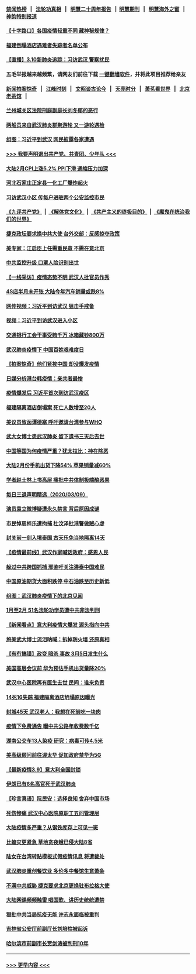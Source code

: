 #### [禁闻热榜](热点新闻.md?=0)  &nbsp;&nbsp;|&nbsp;&nbsp; [法轮功真相](https://github.com/gfw-breaker/truth/blob/master/README.md?=0) &nbsp;&nbsp;|&nbsp;&nbsp; [明慧二十周年报告](https://github.com/gfw-breaker/mh-reports/blob/master/README.md?=0) &nbsp;&nbsp;|&nbsp;&nbsp;[明慧期刊](https://github.com/gfw-breaker/mh-qikan) &nbsp;&nbsp;|&nbsp;&nbsp; [明慧海外之窗](https://github.com/gfw-breaker/mh-news/blob/master/README.md?=0) &nbsp;&nbsp;|&nbsp;&nbsp; [神韵特别报道](https://github.com/gfw-breaker/mh-news/blob/master/shenyun.md?=0)
#### [【十字路口】各国疫情轻重不同 藏神秘规律？](../pages/nsc413/n11928489.md?t=03102202) 
#### [福建倒塌酒店遇难者失踪者名单公布](../pages/nsc413/n11929698.md?t=03102202) 
#### [【直播】3.10新肺炎追踪：习访武汉 警察扰民](../pages/nsc413/n11929844.md?t=03102202) 
#### 五毛举报越来越频繁，请网友们前往下载 [一键翻墙软件](https://github.com/gfw-breaker/ssr-accounts)，并将此项目推荐给亲友
#### [新闻拍案惊奇](https://github.com/gfw-breaker/banned-news/blob/master/pages/link4.md) &nbsp;&nbsp;|&nbsp;&nbsp; [江峰时刻](https://github.com/gfw-breaker/banned-news/blob/master/pages/link4.md) &nbsp;&nbsp;|&nbsp;&nbsp; [文昭谈古论今](https://github.com/gfw-breaker/banned-news/blob/master/pages/link4.md) &nbsp;&nbsp;|&nbsp;&nbsp; [天亮时分](https://github.com/gfw-breaker/banned-news/blob/master/pages/link4.md) &nbsp;&nbsp;|&nbsp;&nbsp; [萧茗看世界](https://github.com/gfw-breaker/banned-news/blob/master/pages/link4.md) &nbsp;&nbsp;|&nbsp;&nbsp; [北京老茶馆](https://github.com/gfw-breaker/banned-news/blob/master/pages/link4.md) &nbsp;&nbsp;|&nbsp;&nbsp; 
#### [兰州城关区法院刑庭副庭长刘冬郁的恶行](../pages/nsc413/n11927520.md?t=03102202) 
#### [两船员来自武汉肺炎群聚游轮 又一游轮遇检](../pages/nsc413/n11929594.md?t=03102202) 
#### [组图：习近平到武汉 网民披露各家遭遇](../pages/nsc413/n11929515.md?t=03102202) 
#### [>>> 我要声明退出共产党、共青团、少年队 <<<](https://github.com/begood0513/goodnews/blob/master/quit/letter.md) 
#### [大陆2月CPI上涨5.2% PPI下滑 通缩压力加深](../pages/nsc413/n11929298.md?t=03102202) 
#### [河北石家庄正定县一化工厂爆炸起火](../pages/nsc413/n11929436.md?t=03102202) 
#### [习访武汉小区 传每户进驻两个公安监控市民](../pages/nsc413/n11929256.md?t=03102202) 
#### [《九评共产党》](https://github.com/begood0513/9ping.md/blob/master/README.md) &nbsp;|&nbsp; [《解体党文化》](../../../../jtdwh.md/blob/master/README.md)  &nbsp;|&nbsp; [《共产主义的终极目的》](../../../../gczydzjmd.md/blob/master/README.md) &nbsp;|&nbsp; [《魔鬼在统治我们的世界》](../../../../mgztzwmdsj.md/blob/master/README.md) 
#### [捷克政坛要求换中共大使 台外交部：反感掠夺政策](../pages/nsc413/n11929406.md?t=03102202) 
#### [美专家：江启臣上任需重民意 不需在意北京](../pages/nsc413/n11928833.md?t=03102202) 
#### [中共监控升级 口罩人脸识别出世](../pages/nsc413/n11929204.md?t=03102202) 
#### [【一线采访】疫情态势不明 武汉人批官员作秀](../pages/nsc413/n11929203.md?t=03102202) 
#### [4S店半月未开张 大陆今年汽车销量或跌8%](../pages/nsc413/n11928667.md?t=03102202) 
#### [网传视频：习近平到访武汉 狙击手戒备](../pages/nsc413/n11928844.md?t=03102202) 
#### [视频：习近平到访武汉进入小区](../pages/nsc413/n11928831.md?t=03102202) 
#### [交通银行工会干事受贿千万 冰箱藏钞800万](../pages/nsc413/n11928821.md?t=03102202) 
#### [武汉肺炎疫情下 中国百姓艰难度日](../pages/nsc413/n11928582.md?t=03102202) 
#### [【拍案惊奇】他们紧挨中国 却没爆发疫情](../pages/nsc413/n11928576.md?t=03102202) 
#### [日媒分析港台韩疫情：亲共者最惨](../pages/nsc413/n11928776.md?t=03102202) 
#### [疫情爆发后 习近平首次到访武汉疫区](../pages/nsc413/n11928743.md?t=03102202) 
#### [福建隔离酒店倒塌案 死亡人数增至20人](../pages/nsc413/n11928669.md?t=03102202) 
#### [美议员致函谭德塞 呼吁邀请台湾参与WHO](../pages/nsc413/n11928734.md?t=03102202) 
#### [武大女博士患武汉肺炎 留下遗书三天后去世](../pages/nsc413/n11927936.md?t=03102202) 
#### [中国等国为何疫情严重？犹太拉比：神在除恶](../pages/nsc413/n11926997.md?t=03102202) 
#### [大陆2月份手机出货下降54% 苹果销量减60%](../pages/nsc413/n11928405.md?t=03102202) 
#### [学者赵士林上书高层 痛批中共体制极端酿恶果](../pages/nsc413/n11928499.md?t=03102202) 
#### [每日三退声明精选（2020/03/09）](../pages/nsc413/n11928592.md?t=03102202) 
#### [演员袁立微博疑遭永久禁言 背后原因成谜](../pages/nsc413/n11928254.md?t=03102202) 
#### [市民悼周梓乐遭拘捕 杜汶泽批港警做贼心虚](../pages/nsc413/n11927901.md?t=03102202) 
#### [封关前一刻入境泰国 古天乐免当地隔离14天](../pages/nsc413/n11927666.md?t=03102202) 
#### [【疫情最前线】武汉作家喊话政府：感恩人民](../pages/nsc413/n11927940.md?t=03102202) 
#### [躲过中共跨国抓捕 邢鉴吁关注滞泰中国难民](../pages/nsc413/n11928250.md?t=03102202) 
#### [中国原油期货大面积跌停 中石油跌至历史新低](../pages/nsc413/n11928274.md?t=03102202) 
#### [组图：武汉肺炎疫情下的北京见闻](../pages/nsc413/n11928022.md?t=03102202) 
#### [1月至2月 51名法轮功学员遭中共非法判刑](../pages/nsc413/n11926962.md?t=03102202) 
#### [【新闻看点】意大利疫情大爆发 源头指向中共](../pages/nsc413/n11927780.md?t=03102202) 
#### [旅美武大博士流泪呐喊：拆掉防火墙 还原真相](../pages/nsc413/n11928097.md?t=03102202) 
#### [【有冇搞错】政变 暗杀 事故 3月5日发生什么](../pages/nsc413/n11928267.md?t=03102202) 
#### [美国高层会议前 华为预估手机出货量降20%](../pages/nsc413/n11927970.md?t=03102202) 
#### [武汉中心医院再有医生去世 民间：谁来负责](../pages/nsc413/n11927935.md?t=03102202) 
#### [14死16失踪 福建隔离酒店坍塌原因曝光](../pages/nsc413/n11928057.md?t=03102202) 
#### [封城45天 武汉老人：我想在死前吃一块肉](../pages/nsc413/n11927950.md?t=03102202) 
#### [疫情下免费通告 曝中共公路年收费数千亿](../pages/nsc413/n11927379.md?t=03102202) 
#### [湖南公交车13人染疫 研究：病毒可传4.5米](../pages/nsc413/n11927906.md?t=03102202) 
#### [美高级顾问前往渥太华 促加政府禁华为5G](../pages/nsc413/n11927625.md?t=03102202) 
#### [【最新疫情3.9】意大利全国封锁](../pages/nsc413/n11925735.md?t=03102202) 
#### [伊朗已有6名高官死于武汉肺炎](../pages/nsc413/n11927777.md?t=03102202) 
#### [【珍言真语】阮民安：选择良知 舍弃中国市场](../pages/nsc413/n11927705.md?t=03102202) 
#### [死伤惨痛 武汉中心医院原职工五问管理层](../pages/nsc413/n11927668.md?t=03102202) 
#### [大陆疫情多严重？从钢铁库存上可见一斑](../pages/nsc413/n11927606.md?t=03102202) 
#### [比蝗灾更紧急 草地贪夜蛾已侵大陆8省](../pages/nsc413/n11927555.md?t=03102202) 
#### [陆女在台湾转贴模板式假疫情讯息 将遭裁处](../pages/nsc413/n11926677.md?t=03102202) 
#### [武汉肺炎重创餐饮业 多伦多中餐馆生意萧条](../pages/nsc413/n11925722.md?t=03102202) 
#### [不满中共威胁 捷克要求北京更换驻布拉格大使](../pages/nsc413/n11927466.md?t=03102202) 
#### [大陆网课频频触雷 唱国歌、讲历史统统遭禁](../pages/nsc413/n11927469.md?t=03102202) 
#### [狠批中共当局抗疫无能 许志永面临被重判](../pages/nsc413/n11927407.md?t=03102202) 
#### [吉林省公安厅前副厅长刘培柱被起诉](../pages/nsc413/n11927059.md?t=03102202) 
#### [哈尔滨市前副市长贾剑涛被判刑10年](../pages/nsc413/n11927102.md?t=03102202) 

----
#### [ >>> 更早内容 <<< ](../indexes/nsc413-earlier.md)
